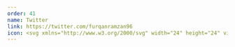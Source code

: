 ```yaml
---
order: 41
name: Twitter
link: https://twitter.com/furqanramzan96
icon: <svg xmlns="http://www.w3.org/2000/svg" width="24" height="24" viewBox="0 0 16 16"><path fill="currentColor" d="M5.026 15c6.038 0 9.341-5.003 9.341-9.334c0-.14 0-.282-.006-.422A6.685 6.685 0 0 0 16 3.542a6.658 6.658 0 0 1-1.889.518a3.301 3.301 0 0 0 1.447-1.817a6.533 6.533 0 0 1-2.087.793A3.286 3.286 0 0 0 7.875 6.03a9.325 9.325 0 0 1-6.767-3.429a3.289 3.289 0 0 0 1.018 4.382A3.323 3.323 0 0 1 .64 6.575v.045a3.288 3.288 0 0 0 2.632 3.218a3.203 3.203 0 0 1-.865.115a3.23 3.23 0 0 1-.614-.057a3.283 3.283 0 0 0 3.067 2.277A6.588 6.588 0 0 1 .78 13.58a6.32 6.32 0 0 1-.78-.045A9.344 9.344 0 0 0 5.026 15z"/></svg>
---
```

